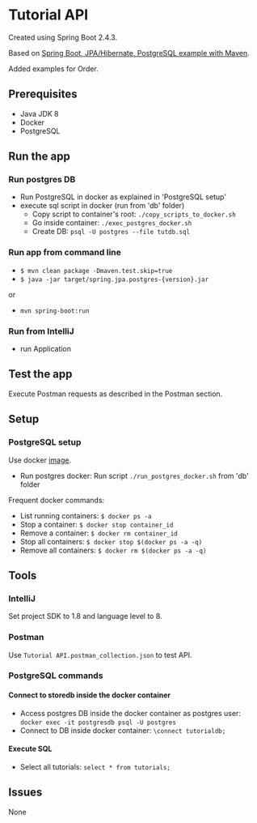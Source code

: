 # Tutorial API

Created using Spring Boot 2.4.3.

Based on [Spring Boot, JPA/Hibernate, PostgreSQL example with Maven](https://bezkoder.com/spring-boot-postgresql-example/).

Added examples for Order.

## Prerequisites

* Java JDK 8
* Docker
* PostgreSQL

## Run the app

### Run postgres DB

* Run PostgreSQL in docker as explained in 'PostgreSQL setup'
* execute sql script in docker (run from 'db' folder)
  * Copy script to container's root: `./copy_scripts_to_docker.sh`
  * Go inside container: `./exec_postgres_docker.sh`
  * Create DB: `psql -U postgres --file tutdb.sql`

### Run app from command line

* `$ mvn clean package -Dmaven.test.skip=true`
* `$ java -jar target/spring.jpa.postgres-{version}.jar`

or

* `mvn spring-boot:run`

### Run from IntelliJ

* run Application

## Test the app

Execute Postman requests as described in the Postman section.

## Setup

### PostgreSQL setup

Use docker [image](https://hub.docker.com/_/postgres).

* Run postgres docker: Run script `./run_postgres_docker.sh` from 'db' folder

Frequent docker commands:

* List running containers: `$ docker ps -a`
* Stop a container: `$ docker stop container_id`
* Remove a container: `$ docker rm container_id`
* Stop all containers: `$ docker stop $(docker ps -a -q)`
* Remove all containers: `$ docker rm $(docker ps -a -q)`

## Tools

### IntelliJ

Set project SDK to 1.8 and language level to 8.

### Postman

Use `Tutorial API.postman_collection.json` to test API.

### PostgreSQL commands

#### Connect to storedb inside the docker container

* Access postgres DB inside the docker container as postgres user: `docker exec -it postgresdb psql -U postgres`
* Connect to DB inside docker container: `\connect tutorialdb;`

#### Execute SQL

* Select all tutorials: `select * from tutorials;`

## Issues

None